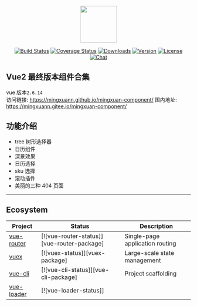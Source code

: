 <p align="center"><a href="https://github.com/mingxuann/mingxuan-component" target="_blank" rel="noopener noreferrer"><img width="100" src="https://hemingxaun-1256953833.cos.ap-shanghai.myqcloud.com/kaola.png"></a></p>

<p align="center">
  <a href="https://circleci.com/gh/vuejs/vue/tree/dev"><img src="https://img.shields.io/circleci/project/github/vuejs/vue/dev.svg?sanitize=true" alt="Build Status"></a>
  <a href="https://codecov.io/github/vuejs/vue?branch=dev"><img src="https://img.shields.io/codecov/c/github/vuejs/vue/dev.svg?sanitize=true" alt="Coverage Status"></a>
  <a href="https://npmcharts.com/compare/vue?minimal=true"><img src="https://img.shields.io/npm/dm/vue.svg?sanitize=true" alt="Downloads"></a>
  <a href="https://www.npmjs.com/package/vue"><img src="https://img.shields.io/npm/v/vue.svg?sanitize=true" alt="Version"></a>
  <a href="https://www.npmjs.com/package/vue"><img src="https://img.shields.io/npm/l/vue.svg?sanitize=true" alt="License"></a>
  <a href="https://chat.vuejs.org/"><img src="https://img.shields.io/badge/chat-on%20discord-7289da.svg?sanitize=true" alt="Chat"></a>
</p>

## Vue2 最终版本组件合集

vue 版本`2.6.14`  
访问链接: https://mingxuann.github.io/mingxuan-component/
国内地址: https://mingxuann.gitee.io/mingxuan-component/

## 功能介绍

-   tree 树形选择器
-   日历组件
-   深景效果
-   日历选择
-   sku 选择
-   滚动插件
-   美丽的三种 404 页面

---

## Ecosystem

| Project      | Status                                     | Description                     |
| ------------ | ------------------------------------------ | ------------------------------- |
| [vue-router] | [![vue-router-status]][vue-router-package] | Single-page application routing |
| [vuex]       | [![vuex-status]][vuex-package]             | Large-scale state management    |
| [vue-cli]    | [![vue-cli-status]][vue-cli-package]       | Project scaffolding             |
| [vue-loader] | [![vue-loader-status]]                     |

[vue-router]: https://github.com/vuejs/vue-router
[vuex]: https://github.com/vuejs/vuex
[vue-cli]: https://github.com/vuejs/vue-cli
[vue-loader]: https://github.com/vuejs/vue-loader
